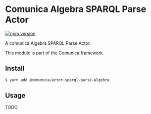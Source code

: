# Comunica Algebra SPARQL Parse Actor

[![npm version](https://badge.fury.io/js/%40comunica%2Factor-sparql-parse-algebra.svg)](https://www.npmjs.com/package/@comunica/actor-sparql-parse-algebra)

A comunica Algebra SPARQL Parse Actor.

This module is part of the [Comunica framework](https://github.com/comunica/comunica).

## Install

```bash
$ yarn add @comunica/actor-sparql-parse-algebra
```

## Usage

TODO
